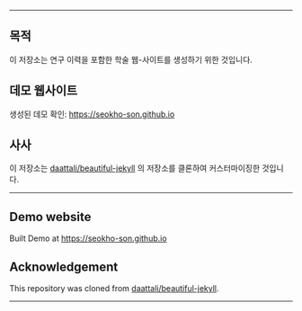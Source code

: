 
---

## 목적

이 저장소는 연구 이력을 포함한 학술 웹-사이트를 생성하기 위한 것입니다.


## 데모 웹사이트

생성된 데모 확인: https://seokho-son.github.io

## 사사

이 저장소는 [daattali/beautiful-jekyll](https://github.com/daattali/beautiful-jekyll) 의 저장소를 클론하여 커스터마이징한 것입니다.

---

## Demo website

Built Demo at https://seokho-son.github.io


## Acknowledgement

This repository was cloned from [daattali/beautiful-jekyll](https://github.com/daattali/beautiful-jekyll).


---
